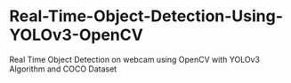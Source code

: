 # Real-Time-Object-Detection-Using-YOLOv3-OpenCV
Real Time Object Detection on webcam using OpenCV with YOLOv3 Algorithm and COCO Dataset
